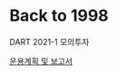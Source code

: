 # Back to 1998
DART 2021-1 모의투자 

[운용계획 및 보고서](Back%20to%201998%20%E1%84%8B%E1%85%AE%E1%86%AB%E1%84%8B%E1%85%AD%E1%86%BC%E1%84%87%E1%85%A9%E1%84%80%E1%85%A9%E1%84%89%E1%85%A5%205505add399864bca90ad9d907b1adf2d.md)